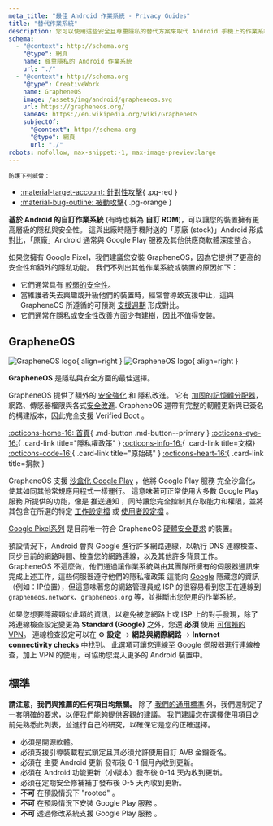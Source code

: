 ```yaml
---
meta_title: "最佳 Android 作業系統 - Privacy Guides"
title: "替代作業系統"
description: 您可以使用這些安全且尊重隱私的替代方案來取代 Android 手機上的作業系統。
schema:
  - "@context": http://schema.org
    "@type": 網頁
    name: 尊重隱私的 Android 作業系統
    url: "./"
  - "@context": http://schema.org
    "@type": CreativeWork
    name: GrapheneOS
    image: /assets/img/android/grapheneos.svg
    url: https://grapheneos.org/
    sameAs: https://en.wikipedia.org/wiki/GrapheneOS
    subjectOf:
      "@context": http://schema.org
      "@type": 網頁
      url: "./"
robots: nofollow, max-snippet:-1, max-image-preview:large
---
```


<small>防護下列威脅：</small>

- [:material-target-account: 針對性攻擊](../basics/common-threats.md#attacks-against-specific-individuals){ .pg-red }
- [:material-bug-outline: 被動攻擊](../basics/common-threats.md#security-and-privacy){ .pg-orange }

**基於 Android 的自訂作業系統** (有時也稱為 **自訂 ROM**)，可以讓您的裝置擁有更高層級的隱私與安全性。 這與出廠時隨手機附送的「原廠 (stock)」Android 形成對比，「原廠」Android 通常與 Google Play 服務及其他供應商軟體深度整合。

如果您擁有 Google Pixel，我們建議您安裝 GrapheneOS，因為它提供了更高的安全性和額外的隱私功能。 我們不列出其他作業系統或裝置的原因如下：

- 它們通常具有 [較弱的安全性](index.md#install-a-custom-distribution)。
- 當維護者失去興趣或升級他們的裝置時，經常會導致支援中止，這與 GrapheneOS 所遵循的可預測 [支援週期](https://grapheneos.org/faq#device-lifetime) 形成對比。
- 它們通常在隱私或安全性改善方面少有建樹，因此不值得安裝。

## GrapheneOS

<div class="admonition recommendation" markdown>

![GrapheneOS logo](../assets/img/android/grapheneos.svg#only-light){ align=right }
![GrapheneOS logo](../assets/img/android/grapheneos-dark.svg#only-dark){ align=right }

**GrapheneOS** 是隱私與安全方面的最佳選擇。

GrapheneOS 提供了額外的 [安全強化](https://zh.m.wikipedia.org/wiki/%E5%AE%89%E5%85%A8%E5%BC%B7%E5%8C%96) 和 隱私改進。 它有 [加固的記憶體分配器](https://github.com/GrapheneOS/hardened_malloc)，網路、傳感器權限與各式[安全改進](https://grapheneos.org/features). GrapheneOS 還帶有完整的軔體更新與已簽名的構建版本，因此完全支援 Verified Boot 。

[:octicons-home-16: 首頁](https://grapheneos.org){ .md-button .md-button--primary }
[:octicons-eye-16:](https://grapheneos.org/faq#privacy-policy){ .card-link title="隱私權政策" }
[:octicons-info-16:](https://grapheneos.org/faq){ .card-link title=文檔}
[:octicons-code-16:](https://grapheneos.org/source){ .card-link title="原始碼" }
[:octicons-heart-16:](https://grapheneos.org/donate){ .card-link title=捐款 }

</div>

GrapheneOS 支援 [沙盒化 Google Play](https://grapheneos.org/usage#sandboxed-google-play) ，他將 Google Play 服務 完全沙盒化，使其如同其他常規應用程式一樣運行。 這意味著可正常使用大多數 Google Play 服務 所提供的功能，像是 推送通知 ，同時讓您完全控制其存取能力和權限，並將其包含在所選的特定 [工作設定檔](../os/android-overview.md#work-profile) 或 [使用者設定檔](../os/android-overview.md#user-profiles) 。

[Google Pixel系列](../mobile-phones.md#google-pixel) 是目前唯一符合 GrapheneOS [硬體安全要求](https://grapheneos.org/faq#future-devices) 的裝置。

預設情況下，Android 會與 Google 進行許多網路連線，以執行 DNS 連線檢查、同步目前的網路時間、檢查您的網路連線，以及其他許多背景工作。 GrapheneOS 不這麼做，他們通過讓作業系統與由其團隊所擁有的伺服器通訊來完成上述工作，這些伺服器遵守他們的隱私權政策 這能向 [Google](.../basics/common-threats.md#privacy-from-service-providers) 隱藏您的資訊（例如：IP位置），但這意味著您的網路管理員或 ISP 的很容易看到您正在連線到 `grapheneos.network`、`grapheneos.org` 等，並推斷出您使用的作業系統。

如果您想要隱藏類似此類的資訊，以避免被您網路上或 ISP 上的對手發現，除了將連線檢查設定變更為 **Standard (Google)** 之外，您還 **必須** 使用 [可信賴的 VPN](../vpn.md)。 連線檢查設定可以在 :gear: **設定** → **網路與網際網路** → **Internet connectivity checks** 中找到。 此選項可讓您連線至 Google 伺服器進行連線檢查，加上 VPN 的使用，可協助您混入更多的 Android 裝置中。

## 標準

**請注意，我們與推薦的任何項目均無關。** 除了 [我們的通用標準](../about/criteria.md) 外，我們還制定了一套明確的要求，以便我們能夠提供客觀的建議。 我們建議您在選擇使用項目之前先熟悉此列表，並進行自己的研究，以確保它是您的正確選擇。

- 必須是開源軟體。
- 必須支援引導裝載程式鎖定且其必須允許使用自訂 AVB 金鑰簽名。
- 必須在 主要 Android 更新 發布後 0-1 個月內收到更新。
- 必須在 Android 功能更新（小版本）發布後 0-14 天內收到更新。
- 必須在定期安全修補補丁發布後 0-5 天內收到更新。
- **不可** 在預設情況下 "rooted" 。
- **不可** 在預設情況下安裝 Google Play 服務 。
- **不可** 透過修改系統支援 Google Play 服務 。
